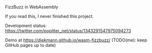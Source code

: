 FizzBuzz in WebAssembly

If you read this, I never finished this project.

Development status: https://twitter.com/popitter_net/status/1343291547975094273

Demo at https://diekmann.github.io/wasm-fizzbuzz/ (TODO(me): keep GitHub pages up to date)
